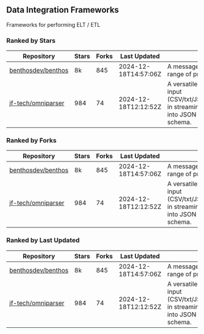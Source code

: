 ## Data Integration Frameworks

Frameworks for performing ELT / ETL

### Ranked by Stars

| Repository | Stars | Forks | Last Updated | Description | 
|------------|-------|-------|--------------|-------------|
| [benthosdev/benthos](https://github.com/benthosdev/benthos) | 8k | 845 | 2024-12-18T14:57:06Z |  A message streaming bridge between a range of protocols. |
| [jf-tech/omniparser](https://github.com/jf-tech/omniparser) | 984 | 74 | 2024-12-18T12:12:52Z |  A versatile ETL library that parses text input (CSV/txt/JSON/XML/EDI/X12/EDIFACT/etc) in streaming fashion and transforms data into JSON output using data-driven schema. |

### Ranked by Forks

| Repository | Stars | Forks | Last Updated | Description | 
|------------|-------|-------|--------------|-------------|
| [benthosdev/benthos](https://github.com/benthosdev/benthos) | 8k | 845 | 2024-12-18T14:57:06Z |  A message streaming bridge between a range of protocols. |
| [jf-tech/omniparser](https://github.com/jf-tech/omniparser) | 984 | 74 | 2024-12-18T12:12:52Z |  A versatile ETL library that parses text input (CSV/txt/JSON/XML/EDI/X12/EDIFACT/etc) in streaming fashion and transforms data into JSON output using data-driven schema. |

### Ranked by Last Updated

| Repository | Stars | Forks | Last Updated | Description | 
|------------|-------|-------|--------------|-------------|
| [benthosdev/benthos](https://github.com/benthosdev/benthos) | 8k | 845 | 2024-12-18T14:57:06Z |  A message streaming bridge between a range of protocols. |
| [jf-tech/omniparser](https://github.com/jf-tech/omniparser) | 984 | 74 | 2024-12-18T12:12:52Z |  A versatile ETL library that parses text input (CSV/txt/JSON/XML/EDI/X12/EDIFACT/etc) in streaming fashion and transforms data into JSON output using data-driven schema. |

